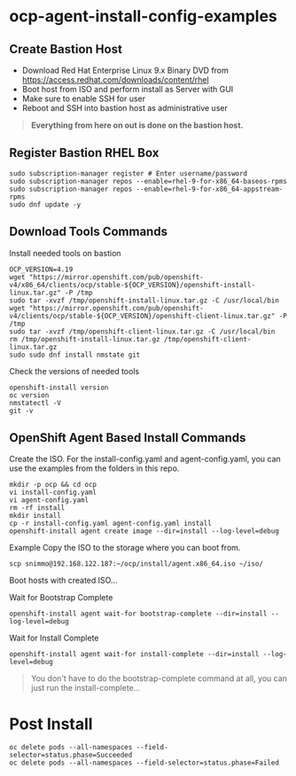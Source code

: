 # ocp-agent-install-config-examples

## Create Bastion Host

* Download Red Hat Enterprise Linux 9.x Binary DVD from https://access.redhat.com/downloads/content/rhel
* Boot host from ISO and perform install as Server with GUI
* Make sure to enable SSH for user
* Reboot and SSH into bastion host as administrative user

> **Everything from here on out is done on the bastion host.**

## Register Bastion RHEL Box
```
sudo subscription-manager register # Enter username/password
sudo subscription-manager repos --enable=rhel-9-for-x86_64-baseos-rpms
sudo subscription-manager repos --enable=rhel-9-for-x86_64-appstream-rpms
sudo dnf update -y
```

## Download Tools Commands

Install needed tools on bastion
```shell
OCP_VERSION=4.19
wget "https://mirror.openshift.com/pub/openshift-v4/x86_64/clients/ocp/stable-${OCP_VERSION}/openshift-install-linux.tar.gz" -P /tmp
sudo tar -xvzf /tmp/openshift-install-linux.tar.gz -C /usr/local/bin
wget "https://mirror.openshift.com/pub/openshift-v4/clients/ocp/stable-${OCP_VERSION}/openshift-client-linux.tar.gz" -P /tmp
sudo tar -xvzf /tmp/openshift-client-linux.tar.gz -C /usr/local/bin
rm /tmp/openshift-install-linux.tar.gz /tmp/openshift-client-linux.tar.gz
sudo sudo dnf install nmstate git
```

Check the versions of needed tools
```shell
openshift-install version
oc version
nmstatectl -V
git -v
```

## OpenShift Agent Based Install Commands

Create the ISO. For the install-config.yaml and agent-config.yaml, you can use the examples from the folders in this repo.  
```shell
mkdir -p ocp && cd ocp
vi install-config.yaml 
vi agent-config.yaml
rm -rf install
mkdir install
cp -r install-config.yaml agent-config.yaml install
openshift-install agent create image --dir=install --log-level=debug
```

Example Copy the ISO to the storage where you can boot from. 
```shell
scp snimmo@192.168.122.187:~/ocp/install/agent.x86_64.iso ~/iso/
```

Boot hosts with created ISO...

Wait for Bootstrap Complete
```shell
openshift-install agent wait-for bootstrap-complete --dir=install --log-level=debug
```

Wait for Install Complete
```shell
openshift-install agent wait-for install-complete --dir=install --log-level=debug
```

> You don't have to do the bootstrap-complete command at all, you can just run the install-complete...

# Post Install

```shell
oc delete pods --all-namespaces --field-selector=status.phase=Succeeded
oc delete pods --all-namespaces --field-selector=status.phase=Failed
```